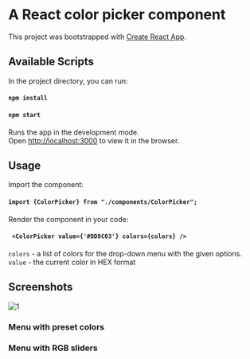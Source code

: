 # A React color picker component <ColorPicker>

This project was bootstrapped with [Create React App](https://github.com/facebook/create-react-app).

## Available Scripts

In the project directory, you can run:

#### `npm install`
#### `npm start`

Runs the app in the development mode.\
Open [http://localhost:3000](http://localhost:3000) to view it in the browser.

## Usage

Import the component:
#### `import {ColorPicker} from "./components/ColorPicker";`

Render the component in your code:
#### ` <ColorPicker value={'#DD8C03'} colors={colors} />`
`colors` - a list of colors for the drop-down menu with the given options.
`value` - the current color in HEX format 

## Screenshots

  ![1](https://user-images.githubusercontent.com/59361675/119330758-40e49700-bc8f-11eb-9cc1-0588c218ab66.png)

  
### Menu with preset colors 

### Menu with RGB sliders

